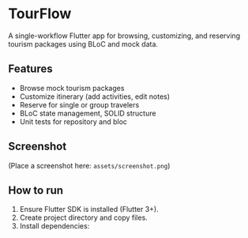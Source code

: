
# TourFlow

A single-workflow Flutter app for browsing, customizing, and reserving tourism packages using BLoC and mock data.

## Features

- Browse mock tourism packages
- Customize itinerary (add activities, edit notes)
- Reserve for single or group travelers
- BLoC state management, SOLID structure
- Unit tests for repository and bloc

## Screenshot

(Place a screenshot here: `assets/screenshot.png`)

## How to run

1. Ensure Flutter SDK is installed (Flutter 3+).
2. Create project directory and copy files.
3. Install dependencies:
